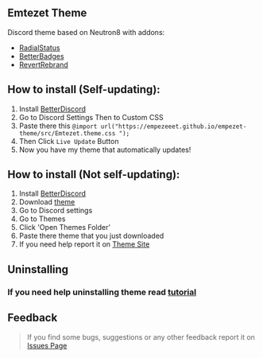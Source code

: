 ## Emtezet Theme
Discord theme based on Neutron8 with addons:
  - [RadialStatus](https://betterdiscord.app/theme/RadialStatus)
  - [BetterBadges](https://betterdiscord.app/theme/Better%20Badges)
  - [RevertRebrand](https://betterdiscord.app/theme/Revert%20Rebrand)

## How to install (Self-updating):
  1. Install [BetterDiscord](https://betterdiscord.app)
  2. Go to Discord Settings Then to Custom CSS
  3. Paste there this `@import url("https://empezeeet.github.io/empezet-theme/src/Emtezet.theme.css ");`
  4. Then Click `Live Update` Button
  5. Now you have my theme that automatically updates!

## How to install (Not self-updating):
  1. Install [BetterDiscord](https://betterdiscord.app)
  2. Download [theme](https://empezeeet.github.io/empezet-theme/)
  3. Go to Discord settings
  4. Go to Themes
  5. Click 'Open Themes Folder'
  6. Paste there theme that you just downloaded
  7. If you need help report it on [Theme Site](https://empezeeet.github.io/empezet-theme/index.html#HelpFormH1)
  
## Uninstalling 
### If you need help uninstalling theme read [tutorial](https://github.com/Empezeeet/empezet-theme/blob/main/Uninstall.md)
    
## Feedback
  > If you find some bugs, suggestions or any other feedback report it on [Issues Page](https://github.com/Empezeeet/empezet-theme/issues)
